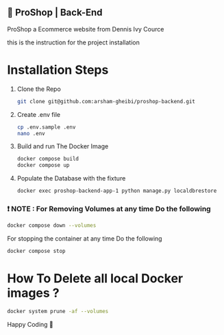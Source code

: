 ## 🛒 ProShop | Back-End

ProShop a Ecommerce website from Dennis Ivy Cource

this is the instruction for the project installation

# Installation Steps

1. Clone the Repo

   ```sh
   git clone git@github.com:arsham-gheibi/proshop-backend.git
   ```

2. Create .env file

   ```sh
   cp .env.sample .env
   nano .env
   ```

3. Build and run The Docker Image

   ```sh
   docker compose build
   docker compose up
   ```

4. Populate the Database with the fixture

   ```sh
   docker exec proshop-backend-app-1 python manage.py localdbrestore
   ```

### ❗️ NOTE : For Removing Volumes at any time Do the following

```sh
docker compose down --volumes
```

For stopping the container at any time Do the following

```sh
docker compose stop
```

# How To Delete all local Docker images ?

```sh
docker system prune -af --volumes
```

Happy Coding 🥳

